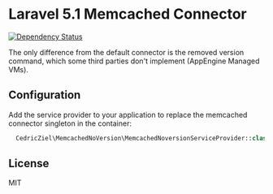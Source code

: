 # Laravel 5.1 Memcached Connector

[![Dependency 
Status](https://www.versioneye.com/user/projects/56a780b37e03c700377debf2/badge.svg?style=flat)](https://www.versioneye.com/user/projects/56a780b37e03c700377debf2)

The only difference from the default connector is the removed version command,
which some third parties don't implement (AppEngine Managed VMs).

## Configuration

Add the service provider to your application to replace the memcached connector singleton
in the container:

```php
  CedricZiel\MemcachedNoVersion\MemcachedNoversionServiceProvider::class,
```

## License

MIT
